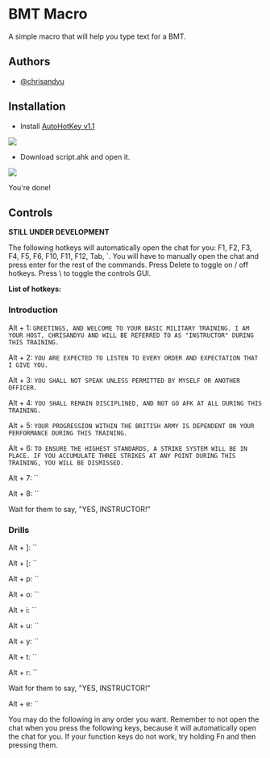 # BMT Macro

A simple macro that will help you type text for a BMT.


## Authors

- [@chrisandyu](https://github.com/Chrisandyu)



## Installation

- Install [AutoHotKey v1.1](https://www.autohotkey.com/download/)

![ ](https://i.ibb.co/tzcs2WG/ahk.png)

- Download script.ahk and open it.

![ ](https://i.ibb.co/MnM8PGb/ahk2.png)

You're done!

## Controls
 
**STILL UNDER DEVELOPMENT**
  
The following hotkeys will automatically open the chat for you: F1, F2, F3, F4, F5, F6, F10, F11, F12, Tab, `. 
You will have to manually open the chat and press enter for the rest of the commands.
Press Delete to toggle on / off hotkeys. Press \ to toggle the controls GUI.
    
**List of hotkeys:**

### Introduction
 
Alt + 1: `GREETINGS, AND WELCOME TO YOUR BASIC MILITARY TRAINING. I AM YOUR HOST, CHRISANDYU AND WILL BE REFERRED TO AS "INSTRUCTOR" DURING THIS TRAINING.`
 
Alt + 2: `YOU ARE EXPECTED TO LISTEN TO EVERY ORDER AND EXPECTATION THAT I GIVE YOU.`

Alt + 3: `YOU SHALL NOT SPEAK UNLESS PERMITTED BY MYSELF OR ANOTHER OFFICER.`

Alt + 4: `YOU SHALL REMAIN DISCIPLINED, AND NOT GO AFK AT ALL DURING THIS TRAINING.`

Alt + 5: `YOUR PROGRESSION WITHIN THE BRITISH ARMY IS DEPENDENT ON YOUR PERFORMANCE DURING THIS TRAINING.`

Alt + 6: `TO ENSURE THE HIGHEST STANDARDS, A STRIKE SYSTEM WILL BE IN PLACE. IF YOU ACCUMULATE THREE STRIKES AT ANY POINT DURING THIS TRAINING, YOU WILL BE DISMISSED.`
 
Alt + 7: ``

Alt + 8: ``

Wait for them to say, "YES, INSTRUCTOR!"

### Drills

Alt + ]: ``

Alt + [: ``

Alt + p: ``

Alt + o: ``

Alt + i: ``

Alt + u: ``

Alt + y: ``

Alt + t: ``

Alt + r: ``

Wait for them to say, "YES, INSTRUCTOR!"

Alt + e: ``

You may do the following in any order you want. Remember to not open the chat when you press the following keys, because it will automatically open the chat for you. If your function keys do not work, try holding Fn and then pressing them.
